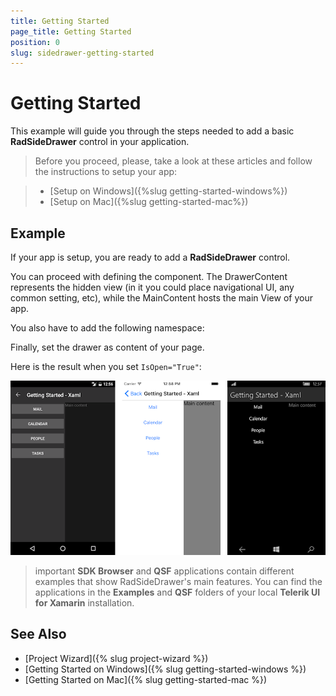 ```yaml
---
title: Getting Started
page_title: Getting Started
position: 0
slug: sidedrawer-getting-started
---
```


# Getting Started

This example will guide you through the steps needed to add a basic **RadSideDrawer** control in your application.

>Before you proceed, please, take a look at these articles and follow the instructions to setup your app:

>- [Setup on Windows]({%slug getting-started-windows%})
>- [Setup on Mac]({%slug getting-started-mac%})

## Example

If your app is setup, you are ready to add a **RadSideDrawer** control.

You can proceed with defining the component. The DrawerContent represents the hidden view (in it you could place navigational UI, any common setting, etc), while the MainContent hosts the main View of your app.

<snippet id='sidedrawer-gettingstarted-xaml'/>
<snippet id='sidedrawer-gettingstarted-csharp'/>

You also have to add the following namespace:

<snippet id='xmlns-telerikprimitives'/>
<snippet id='ns-telerikprimitives'/>



Finally, set the drawer as content of your page.

Here is the result when you set `IsOpen="True"`:
 
![SideDrawer example](../images/sidedrawer-gettingstarted.png)

>important **SDK Browser** and **QSF** applications contain different examples that show RadSideDrawer's main features. You can find the applications in the **Examples** and **QSF** folders of your local **Telerik UI for Xamarin** installation.

## See Also

- [Project Wizard]({% slug project-wizard %})
- [Getting Started on Windows]({% slug getting-started-windows %})
- [Getting Started on Mac]({% slug getting-started-mac %})
